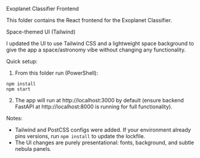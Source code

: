Exoplanet Classifier Frontend

This folder contains the React frontend for the Exoplanet Classifier.

Space-themed UI (Tailwind)

I updated the UI to use Tailwind CSS and a lightweight space background to give the app a space/astronomy vibe without changing any functionality.

Quick setup:

1. From this folder run (PowerShell):

```
npm install
npm start
```

2. The app will run at http://localhost:3000 by default (ensure backend FastAPI at http://localhost:8000 is running for full functionality).

Notes:

- Tailwind and PostCSS configs were added. If your environment already pins versions, run `npm install` to update the lockfile.
- The UI changes are purely presentational: fonts, background, and subtle nebula panels.
